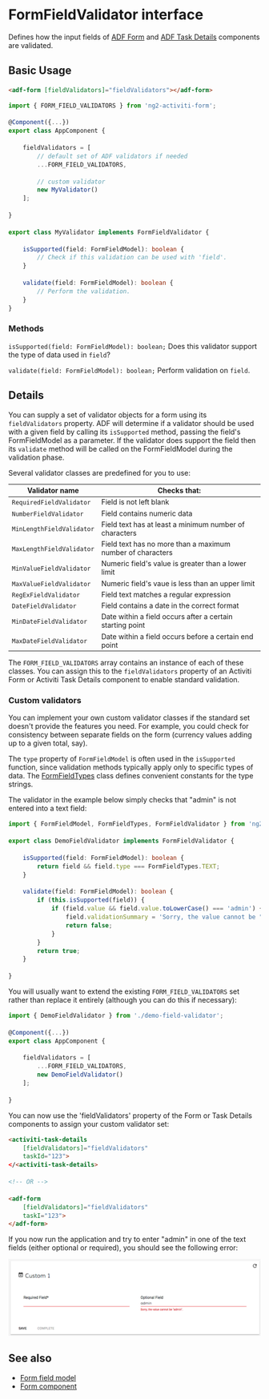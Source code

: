 # FormFieldValidator interface

Defines how the input fields of [ADF Form](form.component.md) and
[ADF Task Details](task-details.component.md) components are validated.

## Basic Usage

```html
<adf-form [fieldValidators]="fieldValidators"></adf-form>
```

```ts
import { FORM_FIELD_VALIDATORS } from 'ng2-activiti-form';

@Component({...})
export class AppComponent {

    fieldValidators = [
        // default set of ADF validators if needed
        ...FORM_FIELD_VALIDATORS,

        // custom validator
        new MyValidator()
    ];

}

export class MyValidator implements FormFieldValidator {

    isSupported(field: FormFieldModel): boolean {
        // Check if this validation can be used with 'field'.
    }
    
    validate(field: FormFieldModel): boolean {
        // Perform the validation.
    }
}
```

### Methods

`isSupported(field: FormFieldModel): boolean;`
Does this validator support the type of data used in `field`?

`validate(field: FormFieldModel): boolean;`
Perform validation on `field`.

## Details

You can supply a set of validator objects for a form using its `fieldValidators` property.
ADF will determine if a validator should be used with a given field by calling its
`isSupported` method, passing the field's FormFieldModel as a parameter. If the validator
does support the field then its `validate` method will be called on the FormFieldModel
during the validation phase.

Several validator classes are predefined for you to use:

| Validator name | Checks that: |
| --- | --- |
| `RequiredFieldValidator` | Field is not left blank |
| `NumberFieldValidator` | Field contains numeric data |
| `MinLengthFieldValidator` | Field text has at least a minimum number of characters |
| `MaxLengthFieldValidator` | Field text has no more than a maximum number of characters |
| `MinValueFieldValidator` | Numeric field's value is greater than a lower limit |
| `MaxValueFieldValidator` | Numeric field's vaue is less than an upper limit |
| `RegExFieldValidator` | Field text matches a regular expression |
| `DateFieldValidator` | Field contains a date in the correct format |
| `MinDateFieldValidator` | Date within a field occurs after a certain starting point |
| `MaxDateFieldValidator` | Date within a field occurs before a certain end point |

The `FORM_FIELD_VALIDATORS` array contains an instance of each of these classes. You can assign this to the `fieldValidators` property of an Activiti Form or Activiti Task Details component to enable standard validation.

### Custom validators

You can implement your own custom validator classes if the standard set doesn't provide the
features you need. For example, you could check for consistency between separate fields on
the form (currency values adding up to a given total, say).

The `type` property of `FormFieldModel` is often used in the `isSupported` function, since
validation methods typically apply only to specific types of data.
The [FormFieldTypes](https://github.com/Alfresco/alfresco-ng2-components/blob/master/ng2-components/ng2-activiti-form/src/components/widgets/core/form-field-types.ts)
class defines convenient constants for the type strings. 

The validator in the example
below simply checks that "admin" is not entered into a text field:

```ts
import { FormFieldModel, FormFieldTypes, FormFieldValidator } from 'ng2-activiti-form';

export class DemoFieldValidator implements FormFieldValidator {

    isSupported(field: FormFieldModel): boolean {
        return field && field.type === FormFieldTypes.TEXT;
    }

    validate(field: FormFieldModel): boolean {
        if (this.isSupported(field)) {
            if (field.value && field.value.toLowerCase() === 'admin') {
                field.validationSummary = 'Sorry, the value cannot be "admin".';
                return false;
            }
        }
        return true;
    }

}
```

You will usually want to extend the existing `FORM_FIELD_VALIDATORS` set rather than replace
it entirely (although you can do this if necessary):

```ts
import { DemoFieldValidator } from './demo-field-validator';

@Component({...})
export class AppComponent {

    fieldValidators = [
        ...FORM_FIELD_VALIDATORS,
        new DemoFieldValidator()
    ];

}
```

You can now use the 'fieldValidators' property of the Form or Task Details components to assign your
custom validator set:

```html
<activiti-task-details
    [fieldValidators]="fieldValidators"
    taskId="123">
</<activiti-task-details>

<!-- OR -->

<adf-form
    [fieldValidators]="fieldValidators"
    taskI="123">
</adf-form>
```

If you now run the application and try to enter "admin" in one of the text fields (either optional or required), you should see the following error:

![](docassets/images/demo-validator.png)

<!-- Don't edit the See also section. Edit seeAlsoGraph.json and run config/generateSeeAlso.js -->
<!-- seealso start -->
## See also

- [Form field model](form-field.model.md)
- [Form component](form.component.md)
<!-- seealso end -->